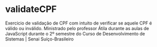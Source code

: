 # validateCPF

Exercicio de validação de CPF com intuito de verificar se aquele CPF é válido ou inválido. 
Ministrado pelo professor Átila durante as aulas de JavaScript durante o 2º semestre do Curso de Desenvolvimento de Sistemas | Senai Suíço-Brasileiro
